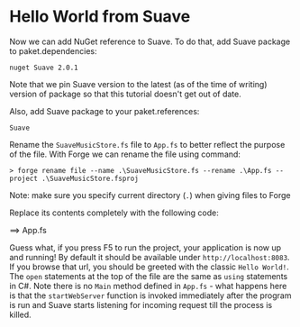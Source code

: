 # Hello World from Suave

Now we can add NuGet reference to Suave. To do that, add Suave package to paket.dependencies: 

```
nuget Suave 2.0.1
```

Note that we pin Suave version to the latest (as of the time of writing) version of package so that this tutorial doesn't get out of date.

Also, add Suave package to your paket.references:

```
Suave
```

Rename the `SuaveMusicStore.fs` file to `App.fs` to better reflect the purpose of the file.
With Forge we can rename the file using command:

```
> forge rename file --name .\SuaveMusicStore.fs --rename .\App.fs --project .\SuaveMusicStore.fsproj
```

Note: make sure you specify current directory (``.``) when giving files to Forge

Replace its contents completely with the following code:

==> App.fs

Guess what, if you press F5 to run the project, your application is now up and running!
By default it should be available under `http://localhost:8083`.
If you browse that url, you should be greeted with the classic `Hello World!`.
The `open` statements at the top of the file are the same as `using` statements in C#.
Note there is no `Main` method defined in `App.fs` - what happens here is that the `startWebServer` function is invoked immediately after the program is run and Suave starts listening for incoming request till the process is killed.